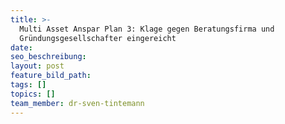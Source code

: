 ```yaml
---
title: >-
  Multi Asset Anspar Plan 3: Klage gegen Beratungsfirma und
  Gründungsgesellschafter eingereicht
date:
seo_beschreibung:
layout: post
feature_bild_path:
tags: []
topics: []
team_member: dr-sven-tintemann
---
```

